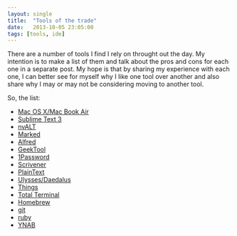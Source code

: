 ```yaml
---
layout: single
title:  "Tools of the trade"
date:   2013-10-05 23:05:00
tags: [tools, ide]
---
```

There are a number of tools I find I rely on throught out the day. My intention is to make a list of them and talk about the pros and cons for each one in a separate post. My hope is that by sharing my experience with each one, I can better see for myself why I like one tool over another and also share why I may or may not be considering moving to another tool.

So, the list:

* [Mac OS X/Mac Book Air][osx]
* [Sublime Text 3][sublime]
* [nvALT][nvalt]
* [Marked][marked]
* [Alfred][alfred]
* [GeekTool][geek]
* [1Password][pass]
* [Scrivener][scriv]
* [PlainText][text]
* [Ulysses/Daedalus][ulysses]
* [Things][things]
* [Total Terminal][total]
* [Homebrew][brew]
* [git][git]
* [ruby][ruby]
* [YNAB][ynab]

[geek]: http://projects.tynsoe.org/en/geektool/
[ulysses]: http://www.ulyssesapp.com/
[osx]: http://www.apple.com/osx/
[sublime]: http://www.sublimetext.com/
[nvalt]: http://brettterpstra.com/projects/nvalt/
[alfred]: http://www.alfredapp.com/
[pass]: https://agilebits.com/onepassword
[scriv]: http://www.literatureandlatte.com/scrivener.php
[text]: http://www.hogbaysoftware.com/products/plaintext
[things]: http://culturedcode.com/things/
[total]: http://totalterminal.binaryage.com/
[brew]: http://brew.sh/
[git]: http://git-scm.com/
[ruby]: https://www.ruby-lang.org/en/
[ynab]: http://www.youneedabudget.com/
[marked]: http://markedapp.com/
